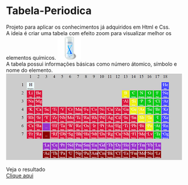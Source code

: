 # Tabela-Periodica 
 Projeto para aplicar os conhecimentos já adquiridos em Html e Css.<br>
 A ideia é criar uma tabela com efeito zoom para visualizar melhor os elementos químicos.    ![icone](https://github.com/Riquecelo/Tabela-Periodica/blob/master/OSX_25963.png)<br>
 A tabela possui informações básicas como número átomico, símbolo e nome do elemento.<br>
![imagem da tabela](https://github.com/Riquecelo/Tabela-Periodica/blob/master/tab-final.PNG)

Veja o resultado<br>
[Clique aqui](https://riquecelo.github.io/Tabela-Periodica/)
